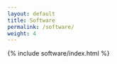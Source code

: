 ```yaml
---
layout: default
title: Software
permalink: /software/
weight: 4
---
```

<!-- <div class="col-lg-10 mx-auto mt-5 markdown-body">
    <h1>Software</h1>

    As a member of the Van Valen Lab, I contributed to the DeepCell software ecosystem which uses deep learning to extract single cell information from microscopy images. In addition to developing models for live cell segmentation and tracking, I made DeepCell more accessible to biologists with limited computational expertise. This effort included writing extensive documentation, developing a common application class that wraps around any DeepCell model and turns the process of retrieving segmentation masks into a single predict call, and contributing to DeepCell's cloud deployment which provides drag-and-drop access to model predictions. Along the way, I was involved in assembling and annotating several training datasets where I developed internal infrastructure that enables the lab to version each piece of annotated data along with essential experimental metadata. My infrastructure automates the routine tasks of building annotated datasets and has allowed the lab to rapidly develop datasets for new deep learning tasks as they emerge.
</div> -->

{% include software/index.html %}